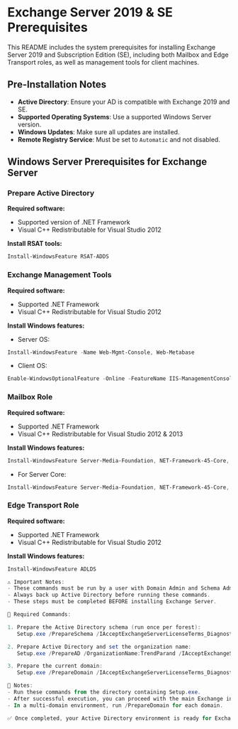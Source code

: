 # Exchange Server 2019 & SE Prerequisites

This README includes the system prerequisites for installing Exchange Server 2019 and Subscription Edition (SE), including both Mailbox and Edge Transport roles, as well as management tools for client machines.

## Pre-Installation Notes

- **Active Directory**: Ensure your AD is compatible with Exchange 2019 and SE.
- **Supported Operating Systems**: Use a supported Windows Server version.
- **Windows Updates**: Make sure all updates are installed.
- **Remote Registry Service**: Must be set to `Automatic` and not disabled.

## Windows Server Prerequisites for Exchange Server

### Prepare Active Directory

**Required software:**
- Supported version of .NET Framework
- Visual C++ Redistributable for Visual Studio 2012

**Install RSAT tools:**
```powershell
Install-WindowsFeature RSAT-ADDS
```

### Exchange Management Tools

**Required software:**
- Supported .NET Framework
- Visual C++ Redistributable for Visual Studio 2012

**Install Windows features:**
- Server OS:
```powershell
Install-WindowsFeature -Name Web-Mgmt-Console, Web-Metabase
```
- Client OS:
```powershell
Enable-WindowsOptionalFeature -Online -FeatureName IIS-ManagementConsole, IIS-Metabase -All
```

### Mailbox Role

**Required software:**
- Supported .NET Framework
- Visual C++ Redistributable for Visual Studio 2012 & 2013

**Install Windows features:**
```powershell
Install-WindowsFeature Server-Media-Foundation, NET-Framework-45-Core, NET-Framework-45-ASPNET, NET-WCF-HTTP-Activation45, NET-WCF-Pipe-Activation45, NET-WCF-TCP-Activation45, NET-WCF-TCP-PortSharing45, RPC-over-HTTP-proxy, RSAT-Clustering, RSAT-Clustering-CmdInterface, RSAT-Clustering-Mgmt, RSAT-Clustering-PowerShell, WAS-Process-Model, Web-Asp-Net45, Web-Basic-Auth, Web-Client-Auth, Web-Digest-Auth, Web-Dir-Browsing, Web-Dyn-Compression, Web-Http-Errors, Web-Http-Logging, Web-Http-Redirect, Web-Http-Tracing, Web-ISAPI-Ext, Web-ISAPI-Filter, Web-Metabase, Web-Mgmt-Console, Web-Mgmt-Service, Web-Net-Ext45, Web-Request-Monitor, Web-Server, Web-Stat-Compression, Web-Static-Content, Web-Windows-Auth, Web-WMI, Windows-Identity-Foundation, RSAT-ADDS
```
- For Server Core:
```powershell
Install-WindowsFeature Server-Media-Foundation, NET-Framework-45-Core, NET-Framework-45-ASPNET, NET-WCF-HTTP-Activation45, NET-WCF-Pipe-Activation45, NET-WCF-TCP-Activation45, NET-WCF-TCP-PortSharing45, RPC-over-HTTP-proxy, RSAT-Clustering, RSAT-Clustering-CmdInterface, RSAT-Clustering-PowerShell, WAS-Process-Model, Web-Asp-Net45, Web-Basic-Auth, Web-Client-Auth, Web-Digest-Auth, Web-Dir-Browsing, Web-Dyn-Compression, Web-Http-Errors, Web-Http-Logging, Web-Http-Redirect, Web-Http-Tracing, Web-ISAPI-Ext, Web-ISAPI-Filter, Web-Metabase, Web-Mgmt-Service, Web-Net-Ext45, Web-Request-Monitor, Web-Server, Web-Stat-Compression, Web-Static-Content, Web-Windows-Auth, Web-WMI, RSAT-ADDS
```

### Edge Transport Role

**Required software:**
- Supported .NET Framework
- Visual C++ Redistributable for Visual Studio 2012

**Install Windows features:**
```powershell
Install-WindowsFeature ADLDS

⚠️ Important Notes:
- These commands must be run by a user with Domain Admin and Schema Admin privileges.
- Always back up Active Directory before running these commands.
- These steps must be completed BEFORE installing Exchange Server.

🔹 Required Commands:

1. Prepare the Active Directory schema (run once per forest):
   Setup.exe /PrepareSchema /IAcceptExchangeServerLicenseTerms_DiagnosticDataOFF

2. Prepare Active Directory and set the organization name:
   Setup.exe /PrepareAD /OrganizationName:TrendParand /IAcceptExchangeServerLicenseTerms_DiagnosticDataOFF

3. Prepare the current domain:
   Setup.exe /PrepareDomain /IAcceptExchangeServerLicenseTerms_DiagnosticDataOFF

📌 Notes:
- Run these commands from the directory containing Setup.exe.
- After successful execution, you can proceed with the main Exchange installation.
- In a multi-domain environment, run /PrepareDomain for each domain.

✅ Once completed, your Active Directory environment is ready for Exchange Server.
